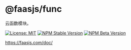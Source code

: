 # @faasjs/func

云函数模块。

[![License: MIT](https://img.shields.io/npm/l/@faasjs/func.svg)](https://github.com/faasjs/faasjs/blob/master/packages/faasjs/func/LICENSE)
[![NPM Stable Version](https://img.shields.io/npm/v/@faasjs/func/stable.svg)](https://www.npmjs.com/package/@faasjs/func)
[![NPM Beta Version](https://img.shields.io/npm/v/@faasjs/func/beta.svg)](https://www.npmjs.com/package/@faasjs/func)

https://faasjs.com/doc/
